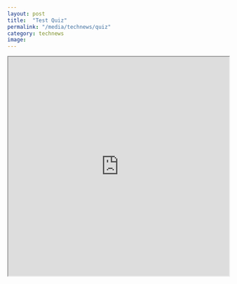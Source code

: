```yaml
---
layout: post
title:  "Test Quiz"
permalink: "/media/technews/quiz"
category: technews
image: 
---
```


<div class="checkfirst-quiz1">

<iframe src="https://www.checkfirst.gov.sg/c/e68cda54-7be6-4b8f-a143-caac9fdc7eaa" style="width:100%;height:500px"></iframe>

</div>
